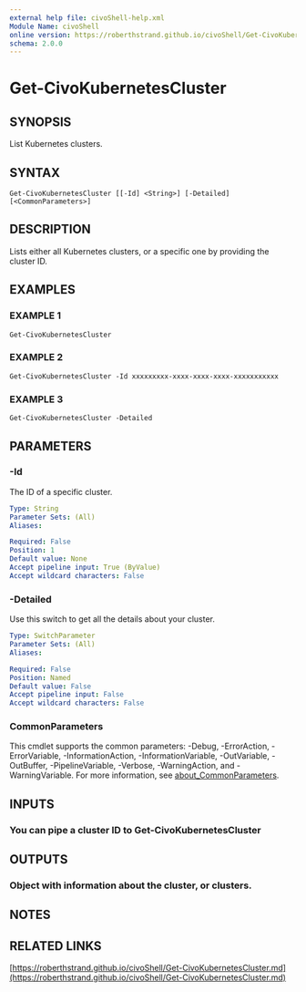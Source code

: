 ```yaml
---
external help file: civoShell-help.xml
Module Name: civoShell
online version: https://roberthstrand.github.io/civoShell/Get-CivoKubernetesCluster.md
schema: 2.0.0
---
```


# Get-CivoKubernetesCluster

## SYNOPSIS
List Kubernetes clusters.

## SYNTAX

```
Get-CivoKubernetesCluster [[-Id] <String>] [-Detailed] [<CommonParameters>]
```

## DESCRIPTION
Lists either all Kubernetes clusters, or a specific one by providing the cluster ID.

## EXAMPLES

### EXAMPLE 1
```
Get-CivoKubernetesCluster
```

### EXAMPLE 2
```
Get-CivoKubernetesCluster -Id xxxxxxxxx-xxxx-xxxx-xxxx-xxxxxxxxxxx
```

### EXAMPLE 3
```
Get-CivoKubernetesCluster -Detailed
```

## PARAMETERS

### -Id
The ID of a specific cluster.

```yaml
Type: String
Parameter Sets: (All)
Aliases:

Required: False
Position: 1
Default value: None
Accept pipeline input: True (ByValue)
Accept wildcard characters: False
```

### -Detailed
Use this switch to get all the details about your cluster.

```yaml
Type: SwitchParameter
Parameter Sets: (All)
Aliases:

Required: False
Position: Named
Default value: False
Accept pipeline input: False
Accept wildcard characters: False
```

### CommonParameters
This cmdlet supports the common parameters: -Debug, -ErrorAction, -ErrorVariable, -InformationAction, -InformationVariable, -OutVariable, -OutBuffer, -PipelineVariable, -Verbose, -WarningAction, and -WarningVariable. For more information, see [about_CommonParameters](http://go.microsoft.com/fwlink/?LinkID=113216).

## INPUTS

### You can pipe a cluster ID to Get-CivoKubernetesCluster
## OUTPUTS

### Object with information about the cluster, or clusters.
## NOTES

## RELATED LINKS

[https://roberthstrand.github.io/civoShell/Get-CivoKubernetesCluster.md](https://roberthstrand.github.io/civoShell/Get-CivoKubernetesCluster.md)

